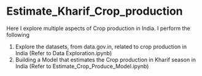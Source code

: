 # Estimate_Kharif_Crop_production

Here I explore multiple aspects of Crop production in India. I perform the following
1) Explore the datasets, from data.gov.in, related to crop production in India (Refer to Data Exploration.ipynb)
2) Building a Model that estimates the Crop production in Kharif season in India (Refer to Estimate_Crop_Produce_Model.ipynb)
